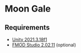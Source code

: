 # Moon Gale

## Requirements

- [Unity 2021.3.18f1](https://unity.com/download#how-get-started)
- [FMOD Studio 2.02.11](https://www.fmod.com/download) (optional)

